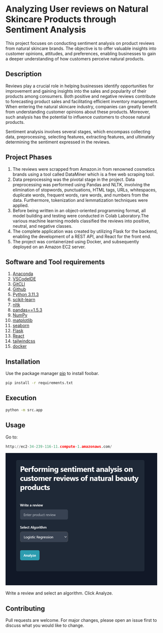 
# Analyzing User reviews on Natural Skincare Products through Sentiment Analysis

This project focuses on conducting sentiment analysis on product reviews from natural skincare brands. The objective is to offer valuable insights into customer opinions, attitudes, and preferences, enabling businesses to gain a deeper understanding of how customers perceive natural products.

## Description
Reviews play a crucial role in helping businesses identify opportunities for improvement and gaining insights into the sales and popularity of their products among consumers. Both positive and negative reviews contribute to forecasting product sales and facilitating efficient inventory management. When entering the natural skincare industry, companies can greatly benefit from understanding customer opinions about these products. Moreover, such analysis has the potential to influence customers to choose natural products.

Sentiment analysis involves several stages, which encompass collecting data, preprocessing, selecting features, extracting features, and ultimately determining the sentiment expressed in the reviews. 

## Project Phases
1. The reviews were scrapped from Amazon.in from renowned cosmetics brands using a tool called DataMiner which is a free web scraping tool.
2. Data preprocessing was the pivotal stage in the project. Data preprocessing was performed using Pandas and NLTK, involving the elimination of stopwords, punctuations, HTML tags, URLs, whitespaces, duplicate words, frequent words, rare words, and numbers from the data. Furthermore, tokenization and lemmatization techniques were applied.
3. Before being written in an object-oriented programming format, all model building and testing were conducted in Colab Laboratory.The various machine learning models classified the reviews into positive, neutral, and negative classes. 
4. The complete application was created by utilizing Flask for the backend, enabling the development of a REST API, and React for the front end.
5. The project was containerized using Docker, and subsequently deployed on an Amazon EC2 server.


## Software and Tool requirements
1. [Anaconda](https://www.anaconda.com/)
2. [VSCodeIDE](https://code.visualstudio.com/)
3. [GitCLI](https://git-scm.com/book/en/v2/Getting-Started-The-Command-Line)
4. [Github](https://github.com/)
5. [Python 3.11.3](https://www.python.org/downloads/)
6. [scikit-learn](https://scikit-learn.org/stable/)
7. [nltk](https://www.nltk.org/)
8. [pandas==1.5.3](https://pandas.pydata.org/)
9. [NumPy](https://numpy.org/)
10. [matplotlib](https://matplotlib.org/)
11. [seaborn](https://seaborn.pydata.org/)
12. [Flask](https://flask.palletsprojects.com/en/2.3.x/)
13. [React](https://react.dev/)
14. [tailwindcss](https://tailwindcss.com/)
15. [docker](https://www.docker.com/products/docker-desktop/)



## Installation

Use the package manager [pip](https://pip.pypa.io/en/stable/) to install foobar.

```bash
pip install -r requirements.txt
```

## Execution

```bash
python -m src.app
```

## Usage
Go to:
```python
http://ec2-34-239-116-11.compute-1.amazonaws.com/
```
<img src="ui.png" alt="Image" width="500"> 


 Write a review and select an algorithm. Click Analyze.


## Contributing

Pull requests are welcome. For major changes, please open an issue first
to discuss what you would like to change.